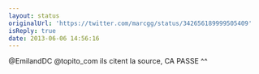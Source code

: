 ```yaml
---
layout: status
originalUrl: 'https://twitter.com/marcgg/status/342656189999505409'
isReply: true
date: 2013-06-06 14:56:16
---
```


@EmilandDC @topito_com ils citent la source, CA PASSE ^^
